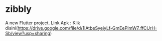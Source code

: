 # zibbly

A new Flutter project.
Link Apk : Klik disini(https://drive.google.com/file/d/1IAtbeSyeiyLf-GmEePImW7_ffCUrH-Sb/view?usp=sharing)

